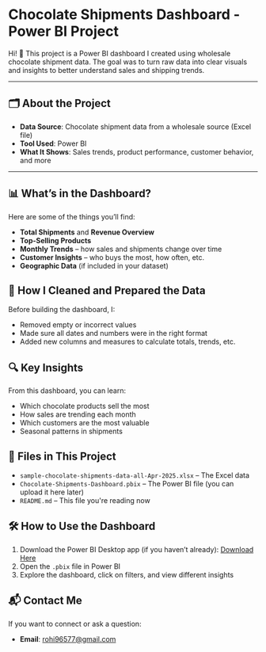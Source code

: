 # Chocolate Shipments Dashboard - Power BI Project

Hi! 👋
This project is a Power BI dashboard I created using wholesale chocolate shipment data. The goal was to turn raw data into clear visuals and insights to better understand sales and shipping trends.

---

## 🗂️ About the Project

* **Data Source**: Chocolate shipment data from a wholesale source (Excel file)
* **Tool Used**: Power BI
* **What It Shows**: Sales trends, product performance, customer behavior, and more

---

## 📊 What’s in the Dashboard?

Here are some of the things you’ll find:

* **Total Shipments** and **Revenue Overview**
* **Top-Selling Products**
* **Monthly Trends** – how sales and shipments change over time
* **Customer Insights** – who buys the most, how often, etc.
* **Geographic Data** (if included in your dataset)
  

## 🧹 How I Cleaned and Prepared the Data

Before building the dashboard, I:

* Removed empty or incorrect values
* Made sure all dates and numbers were in the right format
* Added new columns and measures to calculate totals, trends, etc.


## 🔍 Key Insights

From this dashboard, you can learn:

* Which chocolate products sell the most
* How sales are trending each month
* Which customers are the most valuable
* Seasonal patterns in shipments


## 📁 Files in This Project

* `sample-chocolate-shipments-data-all-Apr-2025.xlsx` – The Excel data
* `Chocolate-Shipments-Dashboard.pbix` – The Power BI file (you can upload it here later)
* `README.md` – This file you're reading now


## 🛠 How to Use the Dashboard

1. Download the Power BI Desktop app (if you haven’t already): [Download Here](https://powerbi.microsoft.com/desktop/)
2. Open the `.pbix` file in Power BI
3. Explore the dashboard, click on filters, and view different insights


## 📬 Contact Me

If you want to connect or ask a question:
* **Email**: rohi96577@gmail.com


